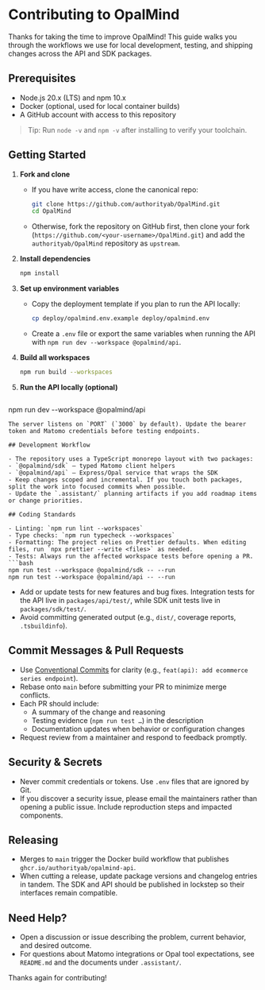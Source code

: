 # Contributing to OpalMind

Thanks for taking the time to improve OpalMind! This guide walks you through the workflows we use for local development, testing, and shipping changes across the API and SDK packages.

## Prerequisites

- Node.js 20.x (LTS) and npm 10.x
- Docker (optional, used for local container builds)
- A GitHub account with access to this repository

> Tip: Run `node -v` and `npm -v` after installing to verify your toolchain.

## Getting Started

1. **Fork and clone**
   - If you have write access, clone the canonical repo:
     ```bash
     git clone https://github.com/authorityab/OpalMind.git
     cd OpalMind
     ```
   - Otherwise, fork the repository on GitHub first, then clone your fork (`https://github.com/<your-username>/OpalMind.git`) and add the `authorityab/OpalMind` repository as `upstream`.

2. **Install dependencies**
   ```bash
   npm install
   ```

3. **Set up environment variables**
   - Copy the deployment template if you plan to run the API locally:
     ```bash
     cp deploy/opalmind.env.example deploy/opalmind.env
     ```
   - Create a `.env` file or export the same variables when running the API with `npm run dev --workspace @opalmind/api`.

4. **Build all workspaces**
   ```bash
   npm run build --workspaces
   ```

5. **Run the API locally (optional)**
   ```bash
  npm run dev --workspace @opalmind/api
   ```
   The server listens on `PORT` (`3000` by default). Update the bearer token and Matomo credentials before testing endpoints.

## Development Workflow

- The repository uses a TypeScript monorepo layout with two packages:
  - `@opalmind/sdk` — typed Matomo client helpers
  - `@opalmind/api` — Express/Opal service that wraps the SDK
- Keep changes scoped and incremental. If you touch both packages, split the work into focused commits when possible.
- Update the `.assistant/` planning artifacts if you add roadmap items or change priorities.

## Coding Standards

- Linting: `npm run lint --workspaces`
- Type checks: `npm run typecheck --workspaces`
- Formatting: The project relies on Prettier defaults. When editing files, run `npx prettier --write <files>` as needed.
- Tests: Always run the affected workspace tests before opening a PR.
  ```bash
  npm run test --workspace @opalmind/sdk -- --run
  npm run test --workspace @opalmind/api -- --run
  ```
- Add or update tests for new features and bug fixes. Integration tests for the API live in `packages/api/test/`, while SDK unit tests live in `packages/sdk/test/`.
- Avoid committing generated output (e.g., `dist/`, coverage reports, `.tsbuildinfo`).

## Commit Messages & Pull Requests

- Use [Conventional Commits](https://www.conventionalcommits.org/) for clarity (e.g., `feat(api): add ecommerce series endpoint`).
- Rebase onto `main` before submitting your PR to minimize merge conflicts.
- Each PR should include:
  - A summary of the change and reasoning
  - Testing evidence (`npm run test …`) in the description
  - Documentation updates when behavior or configuration changes
- Request review from a maintainer and respond to feedback promptly.

## Security & Secrets

- Never commit credentials or tokens. Use `.env` files that are ignored by Git.
- If you discover a security issue, please email the maintainers rather than opening a public issue. Include reproduction steps and impacted components.

## Releasing

- Merges to `main` trigger the Docker build workflow that publishes `ghcr.io/authorityab/opalmind-api`.
- When cutting a release, update package versions and changelog entries in tandem. The SDK and API should be published in lockstep so their interfaces remain compatible.

## Need Help?

- Open a discussion or issue describing the problem, current behavior, and desired outcome.
- For questions about Matomo integrations or Opal tool expectations, see `README.md` and the documents under `.assistant/`.

Thanks again for contributing!

